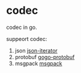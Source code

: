 # codec

codec in go.

suppeort codec:
1. json [json-iterator](http://github.com/json-iterator/go)
2. protobuf [gogo-protobuf](http://github.com/gogo/protobuf)
3. msgpack [msgpack](http://github.com/shamaton/msgpack)
